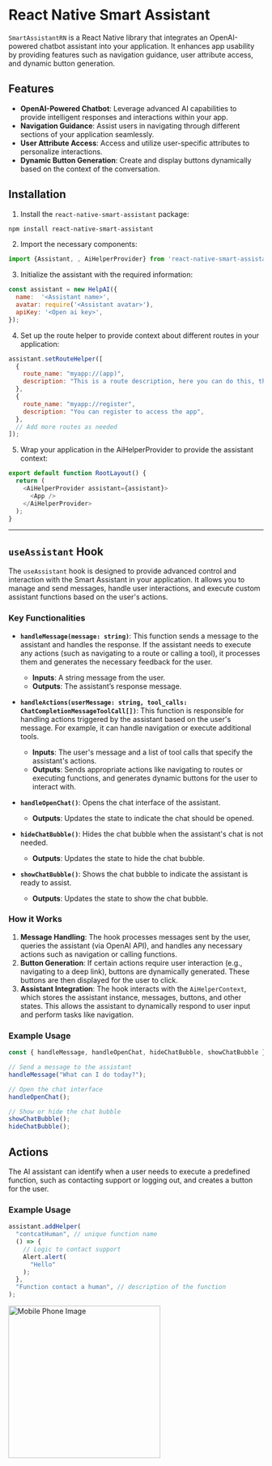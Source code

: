 # React Native Smart Assistant

`SmartAssistantRN` is a React Native library that integrates an OpenAI-powered chatbot assistant into your application. It enhances app usability by providing features such as navigation guidance, user attribute access, and dynamic button generation.

## Features

- **OpenAI-Powered Chatbot**: Leverage advanced AI capabilities to provide intelligent responses and interactions within your app.
- **Navigation Guidance**: Assist users in navigating through different sections of your application seamlessly.
- **User Attribute Access**: Access and utilize user-specific attributes to personalize interactions.
- **Dynamic Button Generation**: Create and display buttons dynamically based on the context of the conversation.

## Installation

1. Install the `react-native-smart-assistant` package:

```bash
npm install react-native-smart-assistant
```


2. Import the necessary components:

```javascript
import {Assistant, , AiHelperProvider} from 'react-native-smart-assistant';
```

3. Initialize the assistant with the required information:

```javascript
const assistant = new HelpAI({
  name:  '<Assistant name>',
  avatar: require('<Assistant avatar>'),
  apiKey: '<Open ai key>',
});
```

4. Set up the route helper to provide context about different routes in your application:

```javascript
assistant.setRouteHelper([
  {
    route_name: "myapp://(app)",
    description: "This is a route description, here you can do this, this and that",
  },
  {
    route_name: "myapp://register",
    description: "You can register to access the app",
  },
  // Add more routes as needed
]);
```

5. Wrap your application in the AiHelperProvider to provide the assistant context:

```javascript
export default function RootLayout() {
  return (
    <AiHelperProvider assistant={assistant}>
      <App />
    </AiHelperProvider>
  );
}
```
________________________

## `useAssistant` Hook

The `useAssistant` hook is designed to provide advanced control and interaction with the Smart Assistant in your application. It allows you to manage and send messages, handle user interactions, and execute custom assistant functions based on the user's actions.

### Key Functionalities

- **`handleMessage(message: string)`**: This function sends a message to the assistant and handles the response. If the assistant needs to execute any actions (such as navigating to a route or calling a tool), it processes them and generates the necessary feedback for the user.

  - **Inputs**: A string message from the user.
  - **Outputs**: The assistant’s response message.

- **`handleActions(userMessage: string, tool_calls: ChatCompletionMessageToolCall[])`**: This function is responsible for handling actions triggered by the assistant based on the user's message. For example, it can handle navigation or execute additional tools.

  - **Inputs**: The user's message and a list of tool calls that specify the assistant's actions.
  - **Outputs**: Sends appropriate actions like navigating to routes or executing functions, and generates dynamic buttons for the user to interact with.

- **`handleOpenChat()`**: Opens the chat interface of the assistant.

  - **Outputs**: Updates the state to indicate the chat should be opened.

- **`hideChatBubble()`**: Hides the chat bubble when the assistant's chat is not needed.

  - **Outputs**: Updates the state to hide the chat bubble.

- **`showChatBubble()`**: Shows the chat bubble to indicate the assistant is ready to assist.

  - **Outputs**: Updates the state to show the chat bubble.

### How it Works

1. **Message Handling**: The hook processes messages sent by the user, queries the assistant (via OpenAI API), and handles any necessary actions such as navigation or calling functions.
2. **Button Generation**: If certain actions require user interaction (e.g., navigating to a deep link), buttons are dynamically generated. These buttons are then displayed for the user to click.
3. **Assistant Integration**: The hook interacts with the `AiHelperContext`, which stores the assistant instance, messages, buttons, and other states. This allows the assistant to dynamically respond to user input and perform tasks like navigation.

### Example Usage

```javascript
const { handleMessage, handleOpenChat, hideChatBubble, showChatBubble } = useAssistant();

// Send a message to the assistant
handleMessage("What can I do today?");

// Open the chat interface
handleOpenChat();

// Show or hide the chat bubble
showChatBubble();
hideChatBubble();
```

## Actions
The AI assistant can identify when a user needs to execute a predefined function, such as contacting support or logging out, and creates a button for the user.

### Example Usage

```javascript
assistant.addHelper(
  "contcatHuman", // unique function name
  () => {
    // Logic to contact support
    Alert.alert(
      "Hello"
    );
  },
  "Function contact a human", // description of the function
);
```

<img src="https://github.com/user-attachments/assets/f39cd00c-f6f7-447e-beb9-160b04568256" alt="Mobile Phone Image" width="300" />


